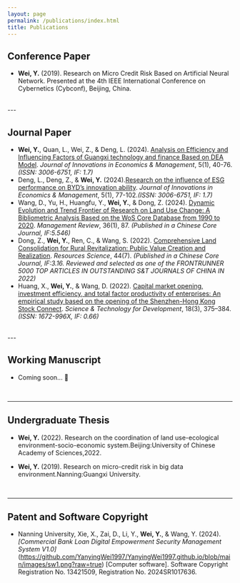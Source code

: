 ```yaml
---
layout: page
permalink: /publications/index.html
title: Publications
---
```




## Conference Paper

- **Wei, Y.** (2019). Research on Micro Credit Risk Based on Artificial Neural Network. Presented at the 4th IEEE International Conference on Cybernetics (Cybconf), Beijing, China.

<br>
---



## Journal Paper

-  **Wei, Y.**, Quan, L., Wei, Z., & Deng, L. (2024). [Analysis on Efficiency and Influencing Factors of Guangxi technology and finance Based on DEA Model](https://www.journal-iem.online/5/1/72). _Journal of Innovations in Economics & Management_, 5(1), 40-76._(ISSN: 3006-6751, IF: 1.7)_
-  Deng, L., Deng, Z., & **Wei, Y.** (2024).[Research on the influence of ESG performance on BYD’s innovation ability](https://www.journal-iem.online/5/1/73). _Journal of Innovations in Economics & Management_, 5(1), 77-102._(ISSN: 3006-6751, IF: 1.7)_  
-  Wang, D., Yu, H., Huangfu, Y., **Wei, Y.**, & Dong, Z. (2024). [Dynamic Evolution and Trend Frontier of Research on Land Use Change: A Bibliometric Analysis Based on the WoS Core Database from 1990 to 2020](http://123.57.61.11/jweb_glpl/CN/Y2024/V36/I1/87). _Management Review_, 36(1), 87. _(Published in a Chinese Core Journal, IF:5.546)_
-  Dong, Z., **Wei, Y.**, Ren, C., & Wang, S. (2022). [Comprehensive Land Consolidation for Rural Revitalization: Public Value Creation and Realization](https://doi.org/10.18402/resci.2022.07.01). _Resources Science_, 44(7). _(Published in a Chinese Core Journal, IF:3.16. Reviewed and selected as one of the FRONTRUNNER 5000 TOP ARTICLES IN OUTSTANDING S&T JOURNALS OF CHINA IN 2022)_
-  Huang, X., **Wei, Y.**, & Wang, D. (2022). [Capital market opening, investment efficiency, and total factor productivity of enterprises: An empirical study based on the opening of the Shenzhen-Hong Kong Stock Connect](https://www.chinastd.net/kjcjfz/article/html/20220214002). _Science & Technology for Development_, 18(3), 375–384. _(ISSN: 1672-996X, IF: 0.66)_


  <br>
---



## Working Manuscript

- Coming soon... 🚀

  <br>

---

## Undergraduate Thesis

- **Wei, Y.** (2022).  Research on the coordination of land use-ecological environment-socio-economic system.Beijing:University of Chinese Academy of Sciences,2022.

- **Wei, Y.** (2019).  Research on micro-credit risk in big data environment.Nanning:Guangxi University.

  <br>

---

## Patent and Software Copyright

- Nanning University, Xie, X., Zai, D., Li, Y., **Wei, Y.**, & Wang, Y. (2024). _[Commercial Bank Loan Digital Empowerment Security Management System V1.0]_(https://github.com/YanyingWei1997/YanyingWei1997.github.io/blob/main/images/sw1.png?raw=true) [Computer software]. Software Copyright Registration No. 13421509, Registration No. 2024SR1017636. 
